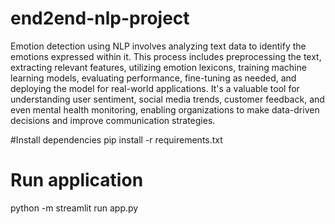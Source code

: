 # end2end-nlp-project
Emotion detection using NLP involves analyzing text data to identify the emotions expressed within it. This process includes preprocessing the text, extracting relevant features, utilizing emotion lexicons, training machine learning models, evaluating performance, fine-tuning as needed, and deploying the model for real-world applications. It's a valuable tool for understanding user sentiment, social media trends, customer feedback, and even mental health monitoring, enabling organizations to make data-driven decisions and improve communication strategies.

#Install dependencies
pip install -r requirements.txt


# Run application
python -m streamlit run app.py